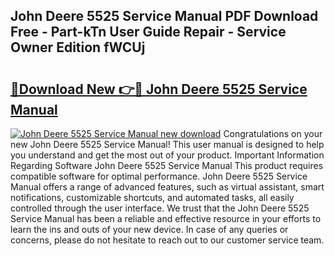 ## John Deere 5525 Service Manual PDF Download Free - Part-kTn User Guide Repair - Service Owner Edition fWCUj

# <h2><a href="http://bc92874.oget.top/?id=John+Deere+5525+Service+Manual">🔗Download New 👉🔴 John Deere 5525 Service Manual</a></h2>

[![John Deere 5525 Service Manual new download](https://i.imgur.com/5g1atiW.png)](http://bc92874.oget.top/?id=John+Deere+5525+Service+Manual)
Congratulations on your new John Deere 5525 Service Manual! This user manual is designed to help you understand and get the most out of your product. Important Information Regarding Software John Deere 5525 Service Manual This product requires compatible software for optimal performance. John Deere 5525 Service Manual offers a range of advanced features, such as virtual assistant, smart notifications, customizable shortcuts, and automated tasks, all easily controlled through the user interface. We trust that the John Deere 5525 Service Manual has been a reliable and effective resource in your efforts to learn the ins and outs of your new device. In case of any queries or concerns, please do not hesitate to reach out to our customer service team.
